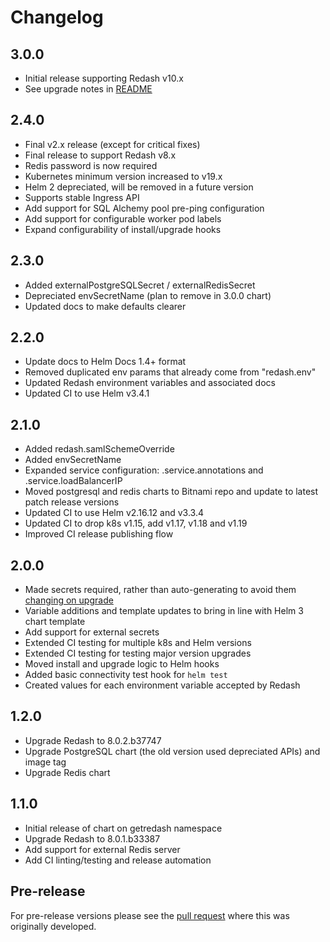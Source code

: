# Changelog

## 3.0.0

- Initial release supporting Redash v10.x
- See upgrade notes in [README](README.md#upgrading)

## 2.4.0

- Final v2.x release (except for critical fixes)
- Final release to support Redash v8.x
- Redis password is now required
- Kubernetes minimum version increased to v19.x
- Helm 2 depreciated, will be removed in a future version
- Supports stable Ingress API
- Add support for SQL Alchemy pool pre-ping configuration
- Add support for configurable worker pod labels
- Expand configurability of install/upgrade hooks

## 2.3.0

- Added externalPostgreSQLSecret / externalRedisSecret
- Depreciated envSecretName (plan to remove in 3.0.0 chart)
- Updated docs to make defaults clearer

## 2.2.0

- Update docs to Helm Docs 1.4+ format
- Removed duplicated env params that already come from "redash.env"
- Updated Redash environment variables and associated docs
- Updated CI to use Helm v3.4.1

## 2.1.0

- Added redash.samlSchemeOverride
- Added envSecretName
- Expanded service configuration: .service.annotations and .service.loadBalancerIP
- Moved postgresql and redis charts to Bitnami repo and update to latest patch release versions
- Updated CI to use Helm v2.16.12 and v3.3.4
- Updated CI to drop k8s v1.15, add v1.17, v1.18 and v1.19
- Improved CI release publishing flow

## 2.0.0

- Made secrets required, rather than auto-generating to avoid them [changing on upgrade](https://github.com/helm/charts/issues/5167)
- Variable additions and template updates to bring in line with Helm 3 chart template
- Add support for external secrets
- Extended CI testing for multiple k8s and Helm versions
- Extended CI testing for testing major version upgrades
- Moved install and upgrade logic to Helm hooks
- Added basic connectivity test hook for `helm test`
- Created values for each environment variable accepted by Redash

## 1.2.0

- Upgrade Redash to 8.0.2.b37747
- Upgrade PostgreSQL chart (the old version used depreciated APIs) and image tag
- Upgrade Redis chart

## 1.1.0

- Initial release of chart on getredash namespace
- Upgrade Redash to 8.0.1.b33387
- Add support for external Redis server
- Add CI linting/testing and release automation

## Pre-release

For pre-release versions please see the [pull request](https://github.com/helm/charts/pull/5071) where this was originally developed.
